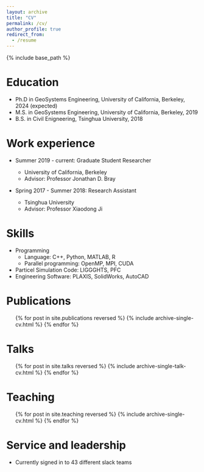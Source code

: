 ```yaml
---
layout: archive
title: "CV"
permalink: /cv/
author_profile: true
redirect_from:
  - /resume
---
```


{% include base_path %}

Education
======
* Ph.D in GeoSystems Engineering, University of California, Berkeley, 2024 (expected)
* M.S. in GeoSystems Engineering, University of California, Berkeley, 2019
* B.S. in Civil Enigneering, Tsinghua University, 2018

Work experience
======
* Summer 2019 - current: Graduate Student Researcher
  * University of California, Berkeley
  * Advisor: Professor Jonathan D. Bray

* Spring 2017 - Summer 2018: Research Assistant
  * Tsinghua University
  * Advisor: Professor Xiaodong Ji

Skills
======
* Programming
  * Language: C++, Python, MATLAB, R
  * Parallel programming: OpenMP, MPI, CUDA
* Particel Simulation Code: LIGGGHTS, PFC
* Engineering Software: PLAXIS, SolidWorks, AutoCAD 

Publications
======
  <ul>{% for post in site.publications reversed %}
    {% include archive-single-cv.html %}
  {% endfor %}</ul>
  
Talks
======
  <ul>{% for post in site.talks reversed %}
    {% include archive-single-talk-cv.html  %}
  {% endfor %}</ul>
  
Teaching
======
  <ul>{% for post in site.teaching reversed %}
    {% include archive-single-cv.html %}
  {% endfor %}</ul>
  
Service and leadership
======
* Currently signed in to 43 different slack teams

